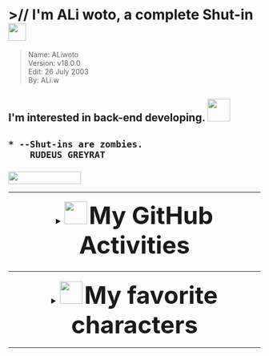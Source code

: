 <h1>
	>// I'm ALi woto, a complete Shut-in <img src="https://raw.githubusercontent.com/ALiwoto/ALiwoto/main/resources/Arthuria_Pocker_Face.png"	width="35px">
</h1>

> Name:		ALiwoto					\
> Version:	v18.0.0					\
> Edit:		26 July 2003			\
> By:		ALi.w	

<h2>
	I'm interested in back-end developing.
	<img src="https://raw.githubusercontent.com/aliwoto/aliwoto/main/resources/kyubey.gif" width="45px">
</h2>

<h2>

	* --Shut-ins are zombies.
		RUDEUS GREYRAT
		
</h2>

<h3>
	<img align="botom" src="https://gpvc.arturio.dev/aliwoto" width="145px" height="25px">
	<hr/>
	<details> 
	<summary align="middle"> 
	<img src="https://raw.githubusercontent.com/aliwoto/aliwoto/main/resources/soulgem-madoka.gif" width="45px"> 
	<font size="+12">
		My GitHub Activities
	</font>
	</summary>
	<h5>&nbsp<h4>
	<!--=======================-->
	<h2 align="middle" >
		<img src="https://github-readme-stats.vercel.app/api?username=aliwoto&show_icons=true&&theme=tokyonight" />
	<h2>
	<!--=======================-->
	<h5>&nbsp<h4>
	<!--=======================-->
	<h2 align="middle" >
		<img src="https://github-readme-stats.vercel.app/api/top-langs/?username=Aliwoto&custom_title=Most%20used%20languages&theme=tokyonight&hide_border=true" width="455px" height="455px" />
	<h2>
	<!--=======================-->
	<h5>&nbsp<h4>
	</details>
</h3>


<h3>
	<hr/>
	<details> 
	<summary align="middle"> 
	<img src="https://raw.githubusercontent.com/aliwoto/aliwoto/main/resources/soulgem-madoka.gif" width="45px"> 
	<font size="+12">
		My favorite characters
	</font>
	</summary>
	<h5>&nbsp<h4>
	<!--=======================-->
	<h2 align="middle" >
		<img src="https://raw.githubusercontent.com/ALiwoto/ALiwoto/main/fsn146.JPG" />
	<h2>
	<!--=======================-->
	<h5>&nbsp<h4>
	</details>
</h3>

<hr/>